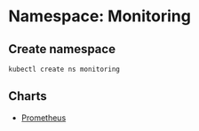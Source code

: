 # Namespace: Monitoring

## Create namespace
```shell
kubectl create ns monitoring
```

## Charts
- [Prometheus](./prometheus/README.md)
